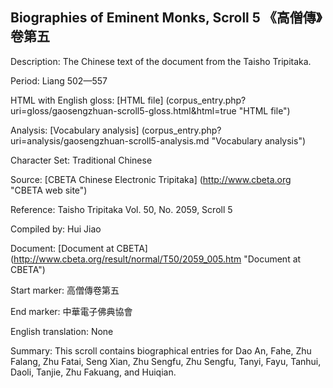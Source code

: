 ##  Biographies of Eminent Monks, Scroll 5 《高僧傳》卷第五

Description: The Chinese text of the document from the Taisho Tripitaka.

Period: Liang 502—557

HTML with English gloss: [HTML file] (corpus_entry.php?uri=gloss/gaosengzhuan-scroll5-gloss.html&html=true "HTML file")

Analysis: [Vocabulary analysis] (corpus_entry.php?uri=analysis/gaosengzhuan-scroll5-analysis.md "Vocabulary analysis")

Character Set: Traditional Chinese

Source: [CBETA Chinese Electronic Tripitaka] (http://www.cbeta.org "CBETA web site")

Reference: Taisho Tripitaka Vol. 50, No. 2059, Scroll 5

Compiled by: Hui Jiao

Document: [Document at CBETA] (http://www.cbeta.org/result/normal/T50/2059_005.htm "Document at CBETA")

Start marker: 高僧傳卷第五

End marker: 中華電子佛典協會

English	translation: None

Summary: This scroll contains biographical entries for Dao An, Fahe, Zhu Falang, Zhu Fatai, Seng Xian, Zhu Sengfu, Zhu Sengfu, Tanyi, Fayu, Tanhui, Daoli, Tanjie, Zhu Fakuang, and Huiqian.
